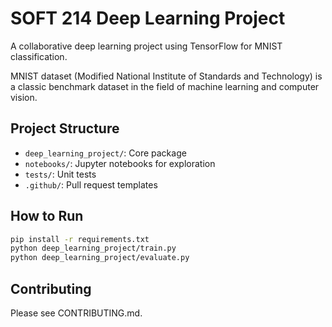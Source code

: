
# SOFT 214 Deep Learning Project

A collaborative deep learning project using TensorFlow for MNIST classification.

MNIST dataset (Modified National Institute of Standards and Technology) is a classic benchmark dataset in the field of machine learning and computer vision.

## Project Structure

- `deep_learning_project/`: Core package
- `notebooks/`: Jupyter notebooks for exploration
- `tests/`: Unit tests
- `.github/`: Pull request templates

## How to Run

```bash
pip install -r requirements.txt
python deep_learning_project/train.py
python deep_learning_project/evaluate.py
```

## Contributing

Please see CONTRIBUTING.md.
